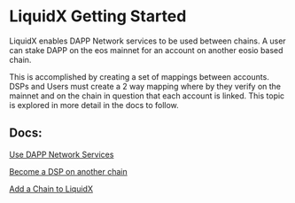 LiquidX Getting Started
==========

LiquidX enables DAPP Network services to be used between chains.  A user can stake DAPP on the eos mainnet for an account on another eosio based chain.  

This is accomplished by creating a set of mappings between accounts.  DSPs and Users must create a 2 way mapping where by they verify on the mainnet and on the chain in question that each account is linked.  This topic is explored in more detail in the docs to follow.

## Docs:

[Use DAPP Network Services](use-services)

[Become a DSP on another chain](become-a-dsp)

[Add a Chain to LiquidX](eosio-node)